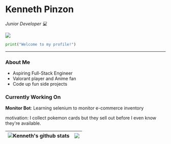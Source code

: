 # Kenneth Pinzon

*Junior Developer 💻*  

![](https://komarev.com/ghpvc/?username=thehubisgitted&color=orange)

```python
print("Welcome to my profile!")
```
---

### About Me
- Aspiring Full-Stack Engineer
- Valorant player and Anime fan
- Code up fun side projects

### Currently Working On
**Monitor Bot**: Learning selenium to monitor e-commerce inventory  

motivation: I collect pokemon cards but they sell out before I even know they're available.


| <img align="center" src="https://github-readme-stats.vercel.app/api?username=thehubisgitted&show_icons=true&include_all_commits=true&theme=buefy&hide_border=true" alt="Kenneth's github stats" /></a> | <img align="center" src="https://github-readme-stats.vercel.app/api/top-langs/?username=thehubisgitted&layout=compact&theme=buefy&hide_border=true" /></a> |
| ------------- | ------------- |
